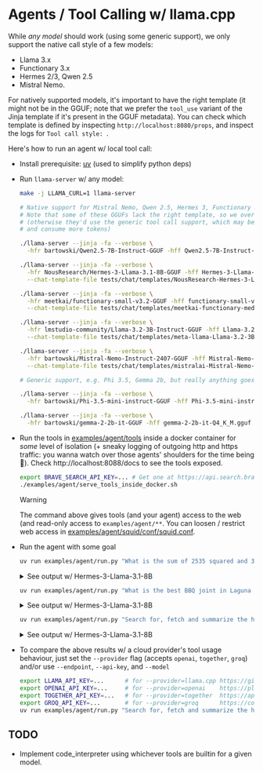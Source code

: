 # Agents / Tool Calling w/ llama.cpp

While *any model* should work (using some generic support), we only support the native call style of a few models:
- Llama 3.x
- Functionary 3.x
- Hermes 2/3, Qwen 2.5
- Mistral Nemo.

For natively supported models, it's important to have the right template (it might not be in the GGUF; note that we prefer the `tool_use` variant of the Jinja template if it's present in the GGUF metadata). You can check which template is defined by inspecting `http://localhost:8080/props`, and inspect the logs for `Tool call style: `.

Here's how to run an agent w/ local tool call:

- Install prerequisite: [uv](https://docs.astral.sh/uv/) (used to simplify python deps)

- Run `llama-server` w/ any model:

  ```bash
  make -j LLAMA_CURL=1 llama-server

  # Native support for Mistral Nemo, Qwen 2.5, Hermes 3, Functionary 3.x
  # Note that some of these GGUFs lack the right template, so we override it
  # (otherwise they'd use the generic tool call support, which may be less efficient
  # and consume more tokens)

  ./llama-server --jinja -fa --verbose \
    -hfr bartowski/Qwen2.5-7B-Instruct-GGUF -hff Qwen2.5-7B-Instruct-Q4_K_M.gguf

  ./llama-server --jinja -fa --verbose \
    -hfr NousResearch/Hermes-3-Llama-3.1-8B-GGUF -hff Hermes-3-Llama-3.1-8B.Q4_K_M.gguf \
    --chat-template-file tests/chat/templates/NousResearch-Hermes-3-Llama-3.1-8B-tool_use.jinja

  ./llama-server --jinja -fa --verbose \
    -hfr meetkai/functionary-small-v3.2-GGUF -hff functionary-small-v3.2.Q8_0.gguf \
    --chat-template-file tests/chat/templates/meetkai-functionary-medium-v3.2.jinja

  ./llama-server --jinja -fa --verbose \
    -hfr lmstudio-community/Llama-3.2-3B-Instruct-GGUF -hff Llama-3.2-3B-Instruct-Q6_K.gguf \
    --chat-template-file tests/chat/templates/meta-llama-Llama-3.2-3B-Instruct.jinja

  ./llama-server --jinja -fa --verbose \
    -hfr bartowski/Mistral-Nemo-Instruct-2407-GGUF -hff Mistral-Nemo-Instruct-2407-Q8_0.gguf \
    --chat-template-file tests/chat/templates/mistralai-Mistral-Nemo-Instruct-2407.jinja

  # Generic support, e.g. Phi 3.5, Gemma 2b, but really anything goes

  ./llama-server --jinja -fa --verbose \
    -hfr bartowski/Phi-3.5-mini-instruct-GGUF -hff Phi-3.5-mini-instruct-Q4_K_M.gguf

  ./llama-server --jinja -fa --verbose \
    -hfr bartowski/gemma-2-2b-it-GGUF -hff gemma-2-2b-it-Q4_K_M.gguf
  ```

- Run the tools in [examples/agent/tools](./examples/agent/tools) inside a docker container for *some* level of isolation (+ sneaky logging of outgoing http and https traffic: you wanna watch over those agents' shoulders for the time being 🧐). Check http://localhost:8088/docs to see the tools exposed.

  ```bash
  export BRAVE_SEARCH_API_KEY=... # Get one at https://api.search.brave.com/
  ./examples/agent/serve_tools_inside_docker.sh
  ```

  > [!WARNING]
  > The command above gives tools (and your agent) access to the web (and read-only access to `examples/agent/**`. You can loosen / restrict web access in [examples/agent/squid/conf/squid.conf](./squid/conf/squid.conf).

- Run the agent with some goal

  ```bash
  uv run examples/agent/run.py "What is the sum of 2535 squared and 32222000403?"
  ```

  <details><summary>See output w/ Hermes-3-Llama-3.1-8B</summary>

  ```
  🛠️  Tools: python, fetch_page, brave_search
  ⚙️  python(code="print(2535**2 + 32222000403)")
  → 15 chars
  The sum of 2535 squared and 32222000403 is 32228426628.
  ```

  </details>

  ```bash
  uv run examples/agent/run.py "What is the best BBQ joint in Laguna Beach?"
  ```

  <details><summary>See output w/ Hermes-3-Llama-3.1-8B</summary>

  ```
  🛠️  Tools: python, fetch_page, brave_search
  ⚙️  brave_search(query="best bbq joint in laguna beach")
  → 4283 chars
  Based on the search results, Beach Pit BBQ seems to be a popular and highly-rated BBQ joint in Laguna Beach. They offer a variety of BBQ options, including ribs, pulled pork, brisket, salads, wings, and more. They have dine-in, take-out, and catering options available.
  ```

  </details>

  ```bash
  uv run examples/agent/run.py "Search for, fetch and summarize the homepage of llama.cpp"
  ```

  <details><summary>See output w/ Hermes-3-Llama-3.1-8B</summary>

  ```
  🛠️  Tools: python, fetch_page, brave_search
  ⚙️  brave_search(query="llama.cpp")
  → 3330 chars
  Llama.cpp is an open-source software library written in C++ that performs inference on various Large Language Models (LLMs). Alongside the library, it includes a CLI and web server. It is co-developed alongside the GGML project, a general-purpose tensor library. Llama.cpp is also available with Python bindings, known as llama.cpp-python. It has gained popularity for its ability to run LLMs on local machines, such as Macs with NVIDIA RTX systems. Users can leverage this library to accelerate LLMs and integrate them into various applications. There are numerous resources available, including tutorials and guides, for getting started with Llama.cpp and llama.cpp-python.
  ```

  </details>

- To compare the above results w/ a cloud provider's tool usage behaviour, just set the `--provider` flag (accepts `openai`, `together`, `groq`) and/or use `--endpoint`, `--api-key`, and `--model`

  ```bash
  export LLAMA_API_KEY=...      # for --provider=llama.cpp https://github.com/ggerganov/llama.cpp/blob/master/examples/server/README.md
  export OPENAI_API_KEY=...     # for --provider=openai    https://platform.openai.com/api-keys
  export TOGETHER_API_KEY=...   # for --provider=together  https://api.together.ai/settings/api-keys
  export GROQ_API_KEY=...       # for --provider=groq      https://console.groq.com/keys
  uv run examples/agent/run.py "Search for, fetch and summarize the homepage of llama.cpp" --provider=openai
  ```

## TODO

- Implement code_interpreter using whichever tools are builtin for a given model.
